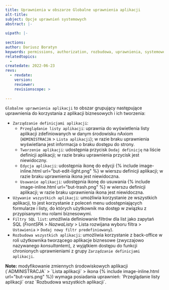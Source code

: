 ```yaml
---
title: Uprawnienia w obszarze Globalne uprawnienia aplikacji
alt-title: 
subject: Opcje uprawnień systemowych
abstract: |-
  
uipath: |-
  
sections:
author: Dariusz Boratyn
keywords: permissions, authorization, rozbudowa, uprawnienia, systemowe, pba, definicje aplikacji, aplikacje
relatedtopics:
  - 
createdate: 2022-06-23
revs:
  - revdate: 
    version: 
    reviewer: 
    revisionscope: > 
      
---
```


`Globalne uprawnienia aplikacji` to obszar grupujący następujące uprawnienia do korzystania z aplikacji biznesowych i ich tworzenia:
- `Zarządzanie definicjami aplikacji`:
  - `Przeglądanie listy aplikacji`: uprawnia do wyświetlenia listy aplikacji zdefiniowanych w danym środowisku nAxiom (`ADMINISTRACJA` > `Lista aplikacji`); w razie braku uprawnienia wyświetlana jest informacja o braku dostępu do strony.
  - `Tworzenie aplikacji`: udostępnia przycisk `Dodaj definicję` na liście definicji aplikacji; w razie braku uprawnienia przycisk jest niewidoczny.
  - `Edycja aplikacji`: udostępnia ikonę do edycji {% include image-inline.html url="but-edit-light.png" %} w wierszu definicji aplikacji; w razie braku uprawnienia ikona jest niewidoczna.
  - `Usuwanie aplikacji`: udostępnia ikonę do usuwania {% include image-inline.html url="but-trash.png" %} w wierszu definicji aplikacji; w razie braku uprawnienia ikona jest niewidoczna.
- `Używanie wszystkich aplikacji`: umożliwia korzystanie ze wszystkich aplikacji, to jest korzystanie z poleceń menu udostępniających formularze i listy, do których użytkownik ma dostęp w związku z przypisanymi mu rolami biznesowymi.
- `Filtry SQL list`: umożliwia definiowanie filtrów dla list jako zapytań SQL (*FrontSPA* > *NazwaListy* > Lista rozwijana wyboru filtra > `Ustawienia` > `Dodaj nowy filtr predefiniowany`).
- `Rozbudowa wszystkich aplikacji`: umożliwia korzystanie z back-office w roli użytkownika tworzącego aplikacje biznesowe (zwyczajowo nazywanego *konsultantem*), z wyjątkiem dostępu do funkcji chronionych uprawnieniami z grupy `Zarządzanie definicjami aplikacji`.

<div markdown="span" class="alert alert-info" role="alert"><i class="fa fa-info-circle"></i> <b>Note:</b> modyfikowanie zmiennych środowiskowych aplikacji (`ADMINISTRACJA` > `Lista aplikacji` > ikona {% include image-inline.html url="but-vars.png" %}) wymaga posiadania uprawnień: `Przeglądanie listy aplikacji` oraz `Rozbudowa wszystkich aplikacji`.
</div>

